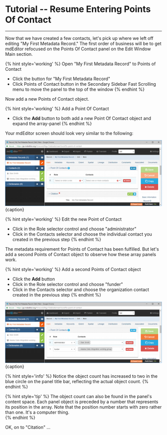 # Tutorial -- Resume Entering Points Of Contact 
---

Now that we have created a few contacts, let's pick up where we left off editing "My First Metadata Record."  The first order of business will be to get mdEditor refocused on the <span class="md-panel">Points Of Contact</span> panel on the <span class="md-window">Edit Window</span> <span class="md-section">Main</span> section.

{% hint style='working' %}
  Open "My First Metadata Record" to <span class="md-panel">Points of Contact</span>
  * Click the <strong class="btn btn-warning btn-xs"> <i class="fa fa-pencil"> </i></strong> button for "My First Metadata Record"
  * Click <span class="md-panel">Points of Contact</span> button in the <span class="md-window">Secondary Sidebar</span> <span class="md-window">Fast Scrolling</span> menu to move the panel to the top of the window
{% endhint %}

Now add a new <span class="md-panel">Points of Contact</span> object.  

{% hint style='working' %}
  Add a <span class="md-panel">Point Of Contact</span>
  * Click the <strong class="btn btn-info btn-xs"> <i class="fa fa-plus"> </i> Add</strong> button to both add a new <span class="md-panel">Point Of Contact</span> object and expand the array-panel
{% endhint %}

Your mdEditor screen should look very similar to the following:

![Edit Window - Main - Points Of Contact](/assets/tutorial/edit-window-main-poc-2.png){caption}

{% hint style='working' %}
  Edit the new <span class="md-panel">Point of Contact</span>
  * Click in the <span class="md-element">Role</span> selector control and choose "administrator"
  * Click in the <span class="md-element">Contacts</span> selector and choose the individual contact you created in the previous step
{% endhint %}

The metadata requirement for <span class="md-panel">Points of Contact</span> has been fulfilled.  But let's add a second <span class="md-panel">Points of Contact</span> object to observe how these array panels work.

{% hint style='working' %}
  Add a second <span class="md-panel">Points of Contact</span> object
  * Click the <strong class="btn btn-info btn-xs"> <i class="fa fa-plus"> </i> Add</strong> button
  * Click in the <span class="md-element">Role</span> selector control and choose "funder"
  * Click in the <span class="md-element">Contacts</span> selector and choose the organization contact created in the previous step 
{% endhint %}

![Edit Window - Main - Points Of Contact with two objects](/assets/tutorial/edit-window-main-poc-3.png){caption}

{% hint style='info' %}
  Notice the object count has increased to two in the blue circle on the panel title bar, reflecting the actual object count. 
{% endhint %}

{% hint style='tip' %}
  The object count can also be found in the panel's content space.  Each panel object is preceded by a number that represents its position in the array.  Note that the position number starts with zero rather than one.  It's a computer thing.   
{% endhint %}

OK, on to "Citation" ...
